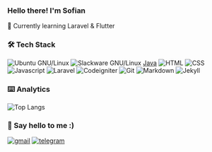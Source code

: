 ### Hello there! I'm Sofian 
:seedling: Currently learning Laravel & Flutter

### :hammer_and_wrench: Tech Stack
![Ubuntu GNU/Linux](https://img.shields.io/badge/Ubuntu_GNU/Linux-20.04-orange?style=flat&logo=ubuntu)
![Slackware GNU/Linux](https://img.shields.io/badge/Slackware_GNU/Linux-14.2-blue?style=flat&logo=slackware&logoColor=556DB7)
[Java](https://img.shields.io/badge/Java-SE11-yellowgreen?style=flat&logo=java&logoColor=A4A62B)
![HTML](https://img.shields.io/badge/HTML-5-red?style=flat&logo=html5)
![CSS](https://img.shields.io/badge/CSS-3-blue?style=flat&logo=css3&logoColor=1572B6)
![Javascript](https://img.shields.io/badge/Javascript-ES5-yellow?style=flat&logo=javascript)
![Laravel](https://img.shields.io/badge/Laravel-V8.x-red?style=flat&logo=laravel)
![Codeigniter](https://img.shields.io/badge/Codeigniter-V3.1-red?style=flat&logo=codeigniter)
![Git](https://img.shields.io/badge/GIT-2.28-red?style=flat&logo=git)
![Markdown](https://img.shields.io/badge/Markdown-1.0.1-yellowgreen?style=flat&logo=markdown)
![Jekyll](https://img.shields.io/badge/Jekyll-V4.2.0-red?style=flat&logo=jekyll)

### :keyboard: Analytics
![Top Langs](https://github-readme-stats.vercel.app/api/top-langs/?username=sofiangrh&layout=compact&exclude_repo=sofiangrh.github.io&theme=gotham)

### :wave: Say hello to me :)
[![gmail](https://img.shields.io/badge/id.sofiangrh@gmail.com-0e3e55?style=flat&logo=Gmail&logoColor=white)](mailto:id.sofiangrh@gmail.com)
[![telegram](https://img.shields.io/badge/@sofiangrh-0e3e55?style=flat&logo=Telegram&logoColor=white)](https://t.me/sofiangth)
